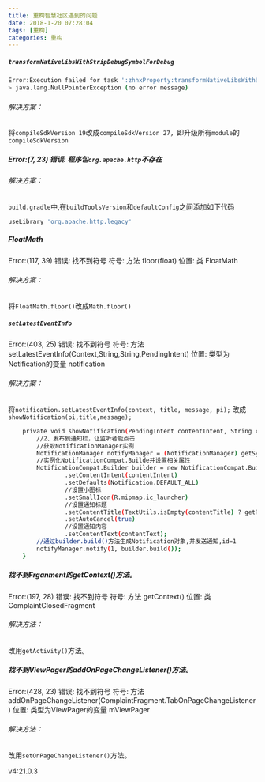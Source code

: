 ```yaml
---
title: 重构智慧社区遇到的问题
date: 2018-1-20 07:28:04
tags: [重构]
categories: 重构
---
```

##### `transformNativeLibsWithStripDebugSymbolForDebug`
``` bash
Error:Execution failed for task ':zhhxProperty:transformNativeLibsWithStripDebugSymbolForDebug'.
> java.lang.NullPointerException (no error message)
```
###### 解决方案：
将`compileSdkVersion 19`改成`compileSdkVersion 27`，即升级所有`module`的`compileSdkVersion`

##### Error:(7, 23) 错误: 程序包`org.apache.http`不存在

###### 解决方案：
`build.gradle`中,在`buildToolsVersion`和`defaultConfig`之间添加如下代码
``` bash
useLibrary 'org.apache.http.legacy'
```

##### FloatMath
Error:(117, 39) 错误: 找不到符号
符号:   方法 floor(float)
位置: 类 FloatMath
###### 解决方案：
将`FloatMath.floor()`改成`Math.floor()`

##### `setLatestEventInfo`
Error:(403, 25) 错误: 找不到符号
符号:   方法 setLatestEventInfo(Context,String,String,PendingIntent)
位置: 类型为Notification的变量 notification
###### 解决方案：
将`notification.setLatestEventInfo(context, title, message, pi);`
改成`showNotification(pi,title,message);`
``` bash
    private void showNotification(PendingIntent contentIntent, String contentTitle, String contentText) {
        //2、发布到通知栏，让监听者能点击
        //获取NotificationManager实例
        NotificationManager notifyManager = (NotificationManager) getSystemService(Context.NOTIFICATION_SERVICE);
        //实例化NotificationCompat.Builde并设置相关属性
        NotificationCompat.Builder builder = new NotificationCompat.Builder(this)
                .setContentIntent(contentIntent)
                .setDefaults(Notification.DEFAULT_ALL)
                //设置小图标
                .setSmallIcon(R.mipmap.ic_launcher)
                //设置通知标题
                .setContentTitle(TextUtils.isEmpty(contentTitle) ? getResources().getString(R.string.app_name) : contentTitle)
                .setAutoCancel(true)
                //设置通知内容
                .setContentText(contentText);
        //通过builder.build()方法生成Notification对象,并发送通知,id=1
        notifyManager.notify(1, builder.build());
    }
```	

##### 找不到Frganment的getContext()方法。
Error:(197, 28) 错误: 找不到符号
符号:   方法 getContext()
位置: 类 ComplaintClosedFragment 
###### 解决方法：
改用`getActivity()`方法。

##### 找不到ViewPager的addOnPageChangeListener()方法。
Error:(428, 23) 错误: 找不到符号
符号:   方法 addOnPageChangeListener(ComplaintFragment.TabOnPageChangeListener)
位置: 类型为ViewPager的变量 mViewPager 
###### 解决方法：
改用`setOnPageChangeListener()`方法。



v4:21.0.3


  